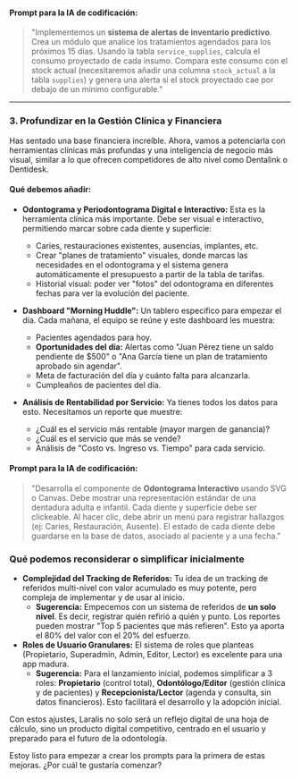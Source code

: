 #### **Prompt para la IA de codificación:**
> "Implementemos un **sistema de alertas de inventario predictivo**. Crea un módulo que analice los tratamientos agendados para los próximos 15 días. Usando la tabla `service_supplies`, calcula el consumo proyectado de cada insumo. Compara este consumo con el stock actual (necesitaremos añadir una columna `stock_actual` a la tabla `supplies`) y genera una alerta si el stock proyectado cae por debajo de un mínimo configurable."

---

### 3. Profundizar en la Gestión Clínica y Financiera

Has sentado una base financiera increíble. Ahora, vamos a potenciarla con herramientas clínicas más profundas y una inteligencia de negocio más visual, similar a lo que ofrecen competidores de alto nivel como Dentalink o Dentidesk.

#### **Qué debemos añadir:**

* **Odontograma y Periodontograma Digital e Interactivo:** Esta es la herramienta clínica más importante. Debe ser visual e interactivo, permitiendo marcar sobre cada diente y superficie:
    * Caries, restauraciones existentes, ausencias, implantes, etc.
    * Crear "planes de tratamiento" visuales, donde marcas las necesidades en el odontograma y el sistema genera automáticamente el presupuesto a partir de la tabla de tarifas.
    * Historial visual: poder ver "fotos" del odontograma en diferentes fechas para ver la evolución del paciente.

* **Dashboard "Morning Huddle":** Un tablero específico para empezar el día. Cada mañana, el equipo se reúne y este dashboard les muestra:
    * Pacientes agendados para hoy.
    * **Oportunidades del día:** Alertas como "Juan Pérez tiene un saldo pendiente de $500" o "Ana García tiene un plan de tratamiento aprobado sin agendar".
    * Meta de facturación del día y cuánto falta para alcanzarla.
    * Cumpleaños de pacientes del día.

* **Análisis de Rentabilidad por Servicio:** Ya tienes todos los datos para esto. Necesitamos un reporte que muestre:
    * ¿Cuál es el servicio más rentable (mayor margen de ganancia)?
    * ¿Cuál es el servicio que más se vende?
    * Análisis de "Costo vs. Ingreso vs. Tiempo" para cada servicio.

#### **Prompt para la IA de codificación:**
> "Desarrolla el componente de **Odontograma Interactivo** usando SVG o Canvas. Debe mostrar una representación estándar de una dentadura adulta e infantil. Cada diente y superficie debe ser clickeable. Al hacer clic, debe abrir un menú para registrar hallazgos (ej: Caries, Restauración, Ausente). El estado de cada diente debe guardarse en la base de datos, asociado al paciente y a una fecha."

### **Qué podemos reconsiderar o simplificar inicialmente**

* **Complejidad del Tracking de Referidos:** Tu idea de un tracking de referidos multi-nivel con valor acumulado es muy potente, pero compleja de implementar y de usar al inicio.
    * **Sugerencia:** Empecemos con un sistema de referidos de **un solo nivel**. Es decir, registrar quién refirió a quién y punto. Los reportes pueden mostrar "Top 5 pacientes que más refieren". Esto ya aporta el 80% del valor con el 20% del esfuerzo.
* **Roles de Usuario Granulares:** El sistema de roles que planteas (Propietario, Superadmin, Admin, Editor, Lector) es excelente para una app madura.
    * **Sugerencia:** Para el lanzamiento inicial, podemos simplificar a 3 roles: **Propietario** (control total), **Odontólogo/Editor** (gestión clínica y de pacientes) y **Recepcionista/Lector** (agenda y consulta, sin datos financieros). Esto facilitará el desarrollo y la adopción inicial.

Con estos ajustes, Laralis no solo será un reflejo digital de una hoja de cálculo, sino un producto digital competitivo, centrado en el usuario y preparado para el futuro de la odontología.

Estoy listo para empezar a crear los prompts para la primera de estas mejoras. ¿Por cuál te gustaría comenzar?